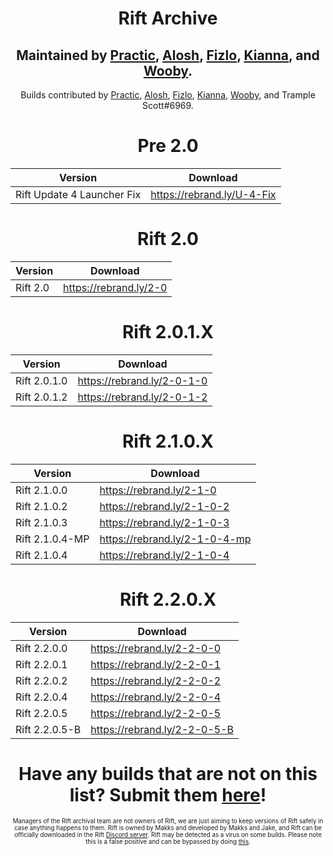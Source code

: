 <div align=center>
  
# Rift Archive

 Maintained by [Practic](https://tiktok.com/@0hdv "Practic"), [Alosh](https://twitter.com/aIoshreal "Alosh"), [Fizlo](https://www.youtube.com/channel/UCzmOR_-6ohN4ji2z_tgH1vA "Fizlo"), [Kianna](https://twitter.com/AyeItsAxi "Kianna"), and [Wooby](https://twitter.com/_wob "Wooby").
-
  Builds contributed by [Practic](https://tiktok.com/@0hdv "Practic"), [Alosh](https://twitter.com/aIoshreal "Alosh"), [Fizlo](https://www.youtube.com/channel/UCzmOR_-6ohN4ji2z_tgH1vA "Fizlo"), [Kianna](https://twitter.com/AyeItsAxi "Kianna"), [Wooby](https://twitter.com/_wob "Wooby"), and Trample Scott#6969.
  
   # Pre 2.0
| Version | Download | 
| ----------- | ----------- | 
| Rift Update 4 Launcher Fix | https://rebrand.ly/U-4-Fix |
  
  # Rift 2.0
| Version | Download | 
| ----------- | ----------- | 
| Rift 2.0 | https://rebrand.ly/2-0 |
 # Rift 2.0.1.X
| Version | Download | 
| ----------- | ----------- | 
| Rift 2.0.1.0 | https://rebrand.ly/2-0-1-0 |
| Rift 2.0.1.2 | https://rebrand.ly/2-0-1-2 |
  
  # Rift 2.1.0.X
| Version | Download | 
| ----------- | ----------- | 
| Rift 2.1.0.0 | https://rebrand.ly/2-1-0 |
| Rift 2.1.0.2 | https://rebrand.ly/2-1-0-2 |
| Rift 2.1.0.3 | https://rebrand.ly/2-1-0-3 |
| Rift 2.1.0.4-MP | https://rebrand.ly/2-1-0-4-mp |
| Rift 2.1.0.4 | https://rebrand.ly/2-1-0-4 |
  
  # Rift 2.2.0.X
| Version | Download | 
| ----------- | ----------- | 
| Rift 2.2.0.0 | https://rebrand.ly/2-2-0-0 |
| Rift 2.2.0.1 | https://rebrand.ly/2-2-0-1 |
| Rift 2.2.0.2 | https://rebrand.ly/2-2-0-2 |
| Rift 2.2.0.4 | https://rebrand.ly/2-2-0-4 |
| Rift 2.2.0.5 | https://rebrand.ly/2-2-0-5 |
| Rift 2.2.0.5-B | https://rebrand.ly/2-2-0-5-B |
  
  # Have any builds that are not on this list? Submit them [here](https://forms.gle/iQsCTGjfqMEbcwHh7 "here")!
  
  <sub><sup>Managers of the Rift archival team are not owners of Rift, we are just aiming to keep versions of Rift safely in case anything happens to them. Rift is owned by Makks and developed by Makks and Jake, and Rift can be officially downloaded in the Rift [Discord server](https://discord.gg/riftfn "Discord server"). Rift may be detected as a virus on some builds. Please note this is a false positive and can be bypassed by doing [this](https://www.youtube.com/watch?v=hDR3jRBq9pg).</sup></sub>
